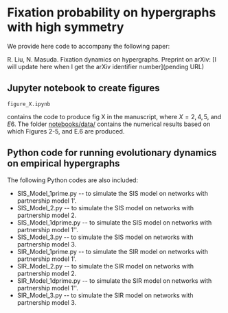 # Fixation probability on hypergraphs with high symmetry

We provide here code to accompany the following paper:

R. Liu, N. Masuda.
Fixation dynamics on hypergraphs.
Preprint on arXiv: [I will update here when I get the arXiv identifier number](pending URL)

## Jupyter notebook to create figures

```
figure_X.ipynb
```
contains the code to produce fig X in the manuscript, where $X = 2, 4, 5$, and $E6$.
The folder [notebooks/data/](https://github.com/DrrD1990/concurrency/tree/main/notebooks/data) contains the numerical results based on which Figures 2-5, and E.6 are produced.

## Python code for running evolutionary dynamics on empirical hypergraphs

The following Python codes are also included:

- SIS_Model_1prime.py -- to simulate the SIS model on networks with partnership model 1'.
- SIS_Model_2.py -- to simulate the SIS model on networks with partnership model 2.
- SIS_Model_1dprime.py -- to simulate the SIS model on networks with partnership model 1''.
- SIS_Model_3.py -- to simulate the SIS model on networks with partnership model 3.
- SIR_Model_1prime.py -- to simulate the SIR model on networks with partnership model 1'.
- SIR_Model_2.py -- to simulate the SIR model on networks with partnership model 2.
- SIR_Model_1dprime.py -- to simulate the SIR model on networks with partnership model 1''.
- SIR_Model_3.py -- to simulate the SIR model on networks with partnership model 3.
